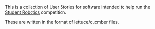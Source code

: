 This is a collection of User Stories for software intended
to help run the [Student Robotics](http://srobo.org) competition.

These are written in the format of lettuce/cucmber files.
